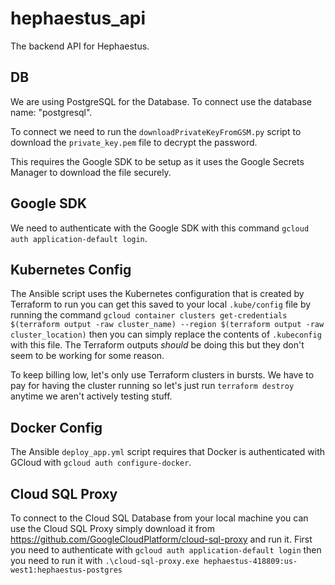 # hephaestus_api

The backend API for Hephaestus.

## DB

We are using PostgreSQL for the Database.
To connect use the database name: "postgresql".

To connect we need to run the `downloadPrivateKeyFromGSM.py`
script to download the `private_key.pem` file to decrypt the password.

This requires the Google SDK to be setup as it uses the Google Secrets Manager
to download the file securely.

## Google SDK

We need to authenticate with the Google SDK with this command
`gcloud auth application-default login`.

## Kubernetes Config

The Ansible script uses the Kubernetes configuration that is created by
Terraform to run you can get this saved to your local `.kube/config`
file by running the command `gcloud container clusters get-credentials $(terraform output -raw cluster_name) --region $(terraform output -raw cluster_location)` then you can simply replace
the contents of `.kubeconfig` with this file. The Terraform
outputs _should_ be doing this but they don't seem to be working for some
reason.

To keep billing low, let's only use Terraform clusters in bursts. We have
to pay for having the cluster running so let's just run `terraform destroy`
anytime we aren't actively testing stuff.

## Docker Config

The Ansible `deploy_app.yml` script requires that Docker is authenticated with
GCloud with `gcloud auth configure-docker`.

## Cloud SQL Proxy

To connect to the Cloud SQL Database from your local machine you can use the
Cloud SQL Proxy simply download it from https://github.com/GoogleCloudPlatform/cloud-sql-proxy
and run it.
First you need to authenticate with `gcloud auth application-default login`
then you need to run it with `.\cloud-sql-proxy.exe hephaestus-418809:us-west1:hephaestus-postgres`
